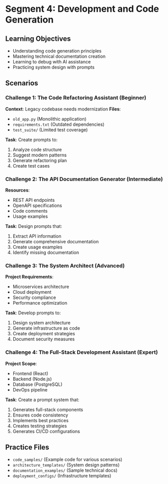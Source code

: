 # Segment 4: Development and Code Generation

## Learning Objectives
- Understanding code generation principles
- Mastering technical documentation creation
- Learning to debug with AI assistance
- Practicing system design with prompts

## Scenarios

### Challenge 1: The Code Refactoring Assistant (Beginner)
**Context**: Legacy codebase needs modernization
**Files**:
- `old_app.py` (Monolithic application)
- `requirements.txt` (Outdated dependencies)
- `test_suite/` (Limited test coverage)

**Task**: Create prompts to:
1. Analyze code structure
2. Suggest modern patterns
3. Generate refactoring plan
4. Create test cases

### Challenge 2: The API Documentation Generator (Intermediate)
**Resources**:
- REST API endpoints
- OpenAPI specifications
- Code comments
- Usage examples

**Task**: Design prompts that:
1. Extract API information
2. Generate comprehensive documentation
3. Create usage examples
4. Identify missing documentation

### Challenge 3: The System Architect (Advanced)
**Project Requirements**:
- Microservices architecture
- Cloud deployment
- Security compliance
- Performance optimization

**Task**: Develop prompts to:
1. Design system architecture
2. Generate infrastructure as code
3. Create deployment strategies
4. Document security measures

### Challenge 4: The Full-Stack Development Assistant (Expert)
**Project Scope**:
- Frontend (React)
- Backend (Node.js)
- Database (PostgreSQL)
- DevOps pipeline

**Task**: Create a prompt system that:
1. Generates full-stack components
2. Ensures code consistency
3. Implements best practices
4. Creates testing strategies
5. Generates CI/CD configurations

## Practice Files
- `code_samples/` (Example code for various scenarios)
- `architecture_templates/` (System design patterns)
- `documentation_examples/` (Sample technical docs)
- `deployment_configs/` (Infrastructure templates) 